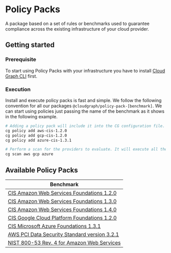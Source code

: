 # Policy Packs

A package based on a set of rules or benchmarks used to guarantee compliance across the existing infrastructure of your cloud provider.

## Getting started

### Prerequisite

To start using Policy Packs with your infrastructure you have to install [Cloud Graph CLI](https://docs.cloudgraph.dev/quick-start) first.

### Execution

Install and execute policy packs is fast and simple. We follow the following convention for all our packages `@cloudgraph/policy-pack-[benchmark]`. We can start using policies just passing the name of the benchmark as it shows in the following example.

```bash
# Adding a policy pack will include it into the CG configuration file.
cg policy add aws-cis-1.2.0
cg policy add gcp-cis-1.2.0
cg policy add azure-cis-1.3.1

# Perform a scan for the providers to evaluate. It will execute all the configured policies.
cg scan aws gcp azure
```

## Available Policy Packs

| Benchmark |
| ---------------------------
| [CIS Amazon Web Services Foundations 1.2.0](https://www.npmjs.com/package/@cloudgraph/policy-pack-aws-cis-1.2.0)         |
| [CIS Amazon Web Services Foundations 1.3.0](https://www.npmjs.com/package/@cloudgraph/policy-pack-aws-cis-1.3.0)         |
| [CIS Amazon Web Services Foundations 1.4.0](https://www.npmjs.com/package/@cloudgraph/policy-pack-aws-cis-1.4.0)         |
| [CIS Google Cloud Platform Foundations 1.2.0](https://www.npmjs.com/package/@cloudgraph/policy-pack-gcp-cis-1.2.0)       |
| [CIS Microsoft Azure Foundations 1.3.1](https://www.npmjs.com/package/@cloudgraph/policy-pack-azure-cis-1.3.1)           |
| [AWS PCI Data Security Standard version 3.2.1](https://www.npmjs.com/package/@cloudgraph/policy-pack-aws-pci-dss-3.2.1)      |
| [NIST 800-53 Rev. 4 for Amazon Web Services](https://www.npmjs.com/package/@cloudgraph/policy-pack-aws-nist-800-53-rev4) |
